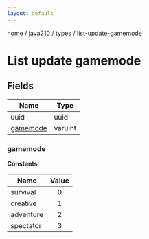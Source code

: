 ```yaml
---
layout: default
---
```


[home](/)  /  [java210](/protocol/java210)  /  [types](/protocol/java210/types)  /  list-update-gamemode

# List update gamemode

## Fields

Name | Type
---|---
uuid | uuid
[gamemode](#gamemode) | varuint

### gamemode

**Constants**:

Name | Value
---|:---:
survival | 0
creative | 1
adventure | 2
spectator | 3
